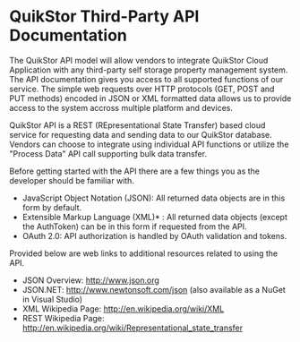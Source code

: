 # QuikStor Third-Party API Documentation

The QuikStor API model will allow vendors to integrate QuikStor Cloud Application with any third-party self storage property management system. The API documentation gives you access to all supported functions of our service. The simple web requests over HTTP protocols (GET, POST and PUT methods) encoded in JSON or XML formatted data allows us to provide access to the system accross multiple platform and devices.

QuikStor API is a REST (REpresentational State Transfer) based cloud service for requesting data and sending data to our QuikStor database. Vendors can choose to integrate using individual API functions or utilize the "Process Data" API call supporting bulk data transfer.

Before getting started with the API there are a few things you as the developer should be familiar with.

- JavaScript Object Notation (JSON): All returned data objects are in this form by default.
- Extensible Markup Language (XML)*
: All returned data objects (except the AuthToken) can be in
this form if requested from the API.
- OAuth 2.0: API authorization is handled by OAuth validation and tokens. 

Provided below are web links to additional resources related to using the API.

- JSON Overview: http://www.json.org
- JSON.NET: http://www.newtonsoft.com/json (also available as a NuGet in Visual Studio)
- XML Wikipedia Page: http://en.wikipedia.org/wiki/XML
- REST Wikipedia Page: http://en.wikipedia.org/wiki/Representational_state_transfer

